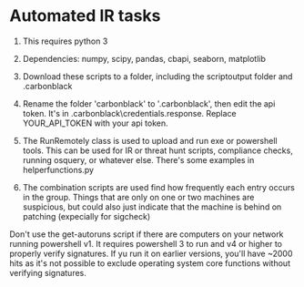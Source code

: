 # Automated IR tasks
1. This requires python 3

2. Dependencies:
numpy, scipy, pandas, cbapi, seaborn, matplotlib

3. Download these scripts to a folder, including the scriptoutput folder and .carbonblack

4. Rename the folder 'carbonblack' to '.carbonblack', then edit the api token. It's in .carbonblack\credentials.response. Replace YOUR_API_TOKEN with your api token.

5. The RunRemotely class is used to upload and run exe or powershell tools. This can be used for IR or threat hunt scripts, compliance checks, running osquery, or whatever else. There's some examples in helperfunctions.py


7. The combination scripts are used find how frequently each entry occurs in the group. Things that are only on one or two machines are suspicious, but could also just indicate that the machine is behind on patching (expecially for sigcheck)

Don't use the get-autoruns script if there are computers on your network running powershell v1. It requires powershell 3 to run and v4 or higher to properly verify signatures. If yu run it on earlier versions, you'll have ~2000 hits as it's not possible to exclude operating system core functions without verifying signatures.



